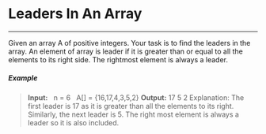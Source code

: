 # Leaders In An Array

---
Given an array A of positive integers. Your task is to find the leaders in the array. An element of array is leader if it is greater than or equal to all the elements to its right side. The rightmost element is always a leader.

##### Example

> **Input:**
&nbsp; n = 6
&nbsp;    A[] = {16,17,4,3,5,2}
**Output:** 17 5 2
Explanation: The first leader is 17 as it is greater than all the elements to its right.  Similarly, the next leader is 5. The right most element is always a leader so it is also included.
